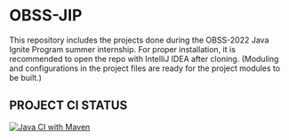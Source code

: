 # OBSS-JIP
This repository includes the projects done during the OBSS-2022 Java Ignite Program summer internship. For proper installation, it is recommended to open the repo with IntelliJ IDEA after cloning. (Moduling and configurations in the project files are ready for the project modules to be built.)

## PROJECT CI STATUS
[![Java CI with Maven](https://github.com/ugurcanerdogan/OBSS-JIP/actions/workflows/maven.yml/badge.svg)](https://github.com/ugurcanerdogan/OBSS-JIP/actions/workflows/maven.yml)

